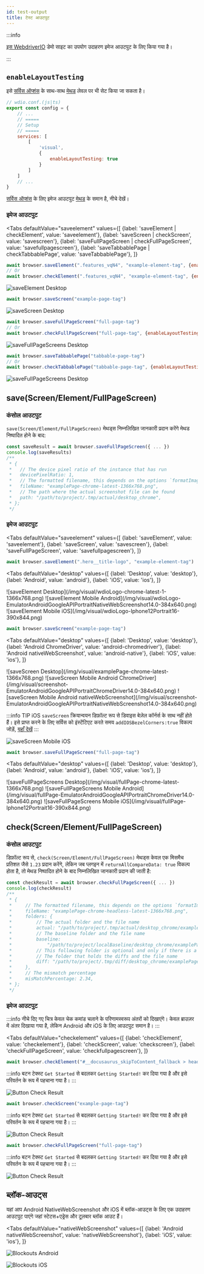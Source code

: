 ```yaml
---
id: test-output
title: टेस्ट आउटपुट
---
```


:::info

[इस WebdriverIO](https://guinea-pig.webdriver.io/image-compare.html) डेमो साइट का उपयोग उदाहरण इमेज आउटपुट के लिए किया गया है।

:::

## `enableLayoutTesting`

इसे [सर्विस ऑप्शंस](./service-options#enablelayouttesting) के साथ-साथ [मेथड](./method-options) लेवल पर भी सेट किया जा सकता है।

```js
// wdio.conf.(js|ts)
export const config = {
    // ...
    // =====
    // Setup
    // =====
    services: [
        [
            'visual',
            {
                enableLayoutTesting: true
            }
        ]
    ]
    // ...
}
```

[सर्विस ऑप्शंस](./service-options#enablelayouttesting) के लिए इमेज आउटपुट [मेथड](./method-options) के समान है, नीचे देखें।

### इमेज आउटपुट

<Tabs
    defaultValue="saveelement"
    values={[
        {label: 'saveElement | checkElement', value: 'saveelement'},
        {label: 'saveScreen | checkScreen', value: 'savescreen'},
        {label: 'saveFullPageScreen | checkFullPageScreen', value: 'savefullpagescreen'},
        {label: 'saveTabbablePage | checkTabbablePage', value: 'saveTabbablePage'},
    ]}
>
<TabItem value="saveelement">

```js
await browser.saveElement(".features_vqN4", "example-element-tag", {enableLayoutTesting: true})
// Or
await browser.checkElement(".features_vqN4", "example-element-tag", {enableLayoutTesting: true})
```

![saveElement Desktop](/img/visual/layout-element-local-chrome-latest-1366x768.png)

</TabItem>

<TabItem value="savescreen">

```js
await browser.saveScreen("example-page-tag")
```

![saveScreen Desktop](/img/visual/layout-viewportScreenshot-chrome-latest-1366x768.png)

</TabItem>

<TabItem value="savefullpagescreen">

```js
await browser.saveFullPageScreen("full-page-tag")
// Or
await browser.checkFullPageScreen("full-page-tag", {enableLayoutTesting: true})
```

![saveFullPageScreens Desktop](/img/visual/layout-fullPage-chrome-latest-1366x768.png)

</TabItem>

<TabItem value="saveTabbablePage">

```js
await browser.saveTabbablePage("tabbable-page-tag")
// Or
await browser.checkTabbablePage("tabbable-page-tag", {enableLayoutTesting: true})
```

![saveFullPageScreens Desktop](/img/visual/layout-tabbable-chrome-latest-1366x768.png)

</TabItem>
</Tabs>


## save(Screen/Element/FullPageScreen)

### कंसोल आउटपुट

`save(Screen/Element/FullPageScreen)` मेथड्स निम्नलिखित जानकारी प्रदान करेंगे मेथड निष्पादित होने के बाद:

```js
const saveResult = await browser.saveFullPageScreen({ ... })
console.log(saveResults)
/**
 * {
 *   // The device pixel ratio of the instance that has run
 *   devicePixelRatio: 1,
 *   // The formatted filename, this depends on the options `formatImageName`
 *   fileName: "examplePage-chrome-latest-1366x768.png",
 *   // The path where the actual screenshot file can be found
 *   path: "/path/to/project/.tmp/actual/desktop_chrome",
 * };
 */
```

### इमेज आउटपुट

<Tabs
    defaultValue="saveelement"
    values={[
        {label: 'saveElement', value: 'saveelement'},
        {label: 'saveScreen', value: 'savescreen'},
        {label: 'saveFullPageScreen', value: 'savefullpagescreen'},
    ]}
>
<TabItem value="saveelement">

```js
await browser.saveElement(".hero__title-logo", "example-element-tag")
```

<Tabs
    defaultValue="desktop"
    values={[
        {label: 'Desktop', value: 'desktop'},
        {label: 'Android', value: 'android'},
        {label: 'iOS', value: 'ios'},
    ]}
>
<TabItem value="desktop">
![saveElement Desktop](/img/visual/wdioLogo-chrome-latest-1-1366x768.png)
</TabItem>
<TabItem value="android">
![saveElement Mobile Android](/img/visual/wdioLogo-EmulatorAndroidGoogleAPIPortraitNativeWebScreenshot14.0-384x640.png)
</TabItem>
<TabItem value="ios">
![saveElement Mobile iOS](/img/visual/wdioLogo-Iphone12Portrait16-390x844.png)
</TabItem>
</Tabs>
</TabItem>

<TabItem value="savescreen">

```js
await browser.saveScreen("example-page-tag")
```

<Tabs
    defaultValue="desktop"
    values={[
        {label: 'Desktop', value: 'desktop'},
        {label: 'Android ChromeDriver', value: 'android-chromedriver'},
        {label: 'Android nativeWebScreenshot', value: 'android-native'},
        {label: 'iOS', value: 'ios'},
    ]}
>
<TabItem value="desktop">
![saveScreen Desktop](/img/visual/examplePage-chrome-latest-1366x768.png)
</TabItem>
<TabItem value="android-chromedriver">
![saveScreen Mobile Android ChromeDriver](/img/visual/screenshot-EmulatorAndroidGoogleAPIPortraitChromeDriver14.0-384x640.png)
</TabItem>
<TabItem value="android-native">
![saveScreen Mobile Android nativeWebScreenshot](/img/visual/screenshot-EmulatorAndroidGoogleAPIPortraitNativeWebScreenshot14.0-384x640.png)
</TabItem>
<TabItem value="ios">

:::info TIP
iOS `saveScreen` क्रियान्वयन डिफ़ॉल्ट रूप से डिवाइस बेज़ेल कॉर्नर्स के साथ नहीं होते हैं। इसे प्राप्त करने के लिए सर्विस को इंस्टेंटिएट करते समय `addIOSBezelCorners:true` विकल्प जोड़ें, [यहाँ देखें](./service-options#addiosbezelcorners)
:::

![saveScreen Mobile iOS](/img/visual/screenshot-Iphone12Portrait15-390x844.png)
</TabItem>
</Tabs>
</TabItem>

<TabItem value="savefullpagescreen">

```js
await browser.saveFullPageScreen("full-page-tag")
```

<Tabs
    defaultValue="desktop"
    values={[
        {label: 'Desktop', value: 'desktop'},
        {label: 'Android', value: 'android'},
        {label: 'iOS', value: 'ios'},
    ]}
>
<TabItem value="desktop">
![saveFullPageScreens Desktop](/img/visual/fullPage-chrome-latest-1366x768.png)
</TabItem>
<TabItem value="android">
![saveFullPageScreens Mobile Android](/img/visual/fullPage-EmulatorAndroidGoogleAPIPortraitChromeDriver14.0-384x640.png)
</TabItem>
<TabItem value="ios">
![saveFullPageScreens Mobile iOS](/img/visual/fullPage-Iphone12Portrait16-390x844.png)
</TabItem>
</Tabs>
</TabItem>
</Tabs>

## check(Screen/Element/FullPageScreen)

### कंसोल आउटपुट

डिफ़ॉल्ट रूप से, `check(Screen/Element/FullPageScreen)` मेथड्स केवल एक मिसमैच प्रतिशत जैसे `1.23` प्रदान करेंगे, लेकिन जब प्लगइन में `returnAllCompareData: true` विकल्प होता है, तो मेथड निष्पादित होने के बाद निम्नलिखित जानकारी प्रदान की जाती है:

```js
const checkResult = await browser.checkFullPageScreen({ ... })
console.log(checkResult)
/**
 * {
 *     // The formatted filename, this depends on the options `formatImageName`
 *     fileName: "examplePage-chrome-headless-latest-1366x768.png",
 *     folders: {
 *         // The actual folder and the file name
 *         actual: "/path/to/project/.tmp/actual/desktop_chrome/examplePage-chrome-headless-latest-1366x768.png",
 *         // The baseline folder and the file name
 *         baseline:
 *             "/path/to/project/localBaseline/desktop_chrome/examplePage-chrome-headless-latest-1366x768.png",
 *         // This following folder is optional and only if there is a mismatch
 *         // The folder that holds the diffs and the file name
 *         diff: "/path/to/project/.tmp/diff/desktop_chrome/examplePage-chrome-headless-latest-1366x768.png",
 *     },
 *     // The mismatch percentage
 *     misMatchPercentage: 2.34,
 * };
 */
```

### इमेज आउटपुट

:::info
नीचे दिए गए चित्र केवल चेक कमांड चलाने के परिणामस्वरूप अंतरों को दिखाएंगे। केवल ब्राउज़र में अंतर दिखाया गया है, लेकिन Android और iOS के लिए आउटपुट समान है।
:::

<Tabs
    defaultValue="checkelement"
    values={[
        {label: 'checkElement', value: 'checkelement'},
        {label: 'checkScreen', value: 'checkscreen'},
        {label: 'checkFullPageScreen', value: 'checkfullpagescreen'},
    ]}
>
<TabItem value="checkelement">

```js
await browser.checkElement("#__docusaurus_skipToContent_fallback > header > div > div.buttons_pzbO > a:nth-child(1)", "example-element-tag")
```

:::info
बटन टेक्स्ट `Get Started` से बदलकर `Getting Started!` कर दिया गया है और इसे परिवर्तन के रूप में पहचाना गया है।
:::

![Button Check Result](/img/visual/button-check.png)
</TabItem>

<TabItem value="checkscreen">

```js
await browser.checkScreen("example-page-tag")
```

:::info
बटन टेक्स्ट `Get Started` से बदलकर `Getting Started!` कर दिया गया है और इसे परिवर्तन के रूप में पहचाना गया है।
:::

![Button Check Result](/img/visual/screen-check.png)

</TabItem>

<TabItem value="checkfullpagescreen">

```js
await browser.checkFullPageScreen("full-page-tag")
```

:::info
बटन टेक्स्ट `Get Started` से बदलकर `Getting Started!` कर दिया गया है और इसे परिवर्तन के रूप में पहचाना गया है।
:::

![Button Check Result](/img/visual/fullpage-check.png)

</TabItem>

</Tabs>

## ब्लॉक-आउट्स

यहां आप Android NativeWebScreenshot और iOS में ब्लॉक-आउट्स के लिए एक उदाहरण आउटपुट पाएंगे जहां स्टेटस+एड्रेस और टूलबार ब्लॉक आउट हैं।

<Tabs
    defaultValue="nativeWebScreenshot"
    values={[
        {label: 'Android nativeWebScreenshot', value: 'nativeWebScreenshot'},
        {label: 'iOS', value: 'ios'},
    ]}
>
<TabItem value="nativeWebScreenshot">

![Blockouts Android](/img/visual/android.blockouts.png)

</TabItem>

<TabItem value="ios">

![Blockouts iOS](/img/visual/ios.blockouts.png)

</TabItem>

</Tabs>